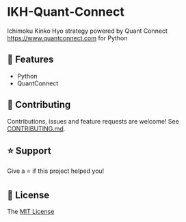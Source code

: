 # IKH-Quant-Connect

Ichimoku Kinko Hyo strategy powered by Quant Connect https://www.quantconnect.com for Python

## 🚀 Features

- Python
- QuantConnect

## 🤝 Contributing

Contributions, issues and feature requests are welcome! See [CONTRIBUTING.md](CONTRIBUTING.md).

## ⭐️ Support

Give a ⭐️ if this project helped you!

## 📝 License

The [MIT License](LICENSE)

